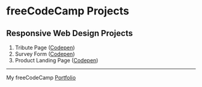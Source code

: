 # freeCodeCamp Projects
## Responsive Web Design Projects
1) Tribute Page ([Codepen](https://codepen.io/sesamhu/pen/PoPOMap))
2) Survey Form ([Codepen](https://codepen.io/sesamhu/pen/vYNaBBQ))
2) Product Landing Page ([Codepen](https://codepen.io/sesamhu/pen/zYvLRea))

---

My freeCodeCamp [Portfolio](https://www.freecodecamp.org/sesam)